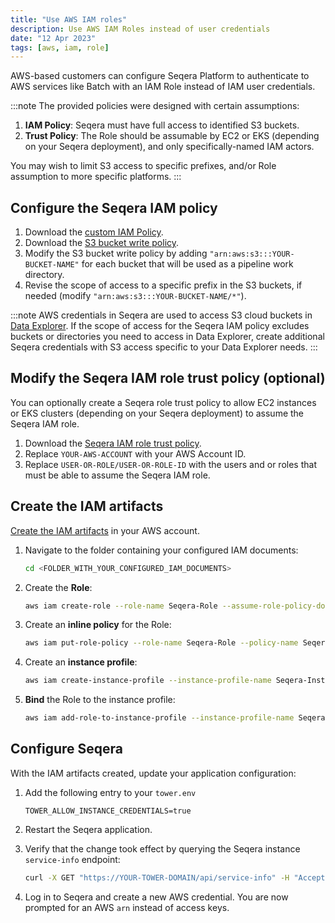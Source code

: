 ```yaml
---
title: "Use AWS IAM roles"
description: Use AWS IAM Roles instead of user credentials
date: "12 Apr 2023"
tags: [aws, iam, role]
---
```


AWS-based customers can configure Seqera Platform to authenticate to AWS services like Batch with an IAM Role instead of IAM user credentials.

:::note
The provided policies were designed with certain assumptions:

1. **IAM Policy**: Seqera must have full access to identified S3 buckets.
2. **Trust Policy**: The Role should be assumable by EC2 or EKS (depending on your Seqera deployment), and only specifically-named IAM actors.

You may wish to limit S3 access to specific prefixes, and/or Role assumption to more specific platforms.
:::

## Configure the Seqera IAM policy

1. Download the [custom IAM Policy](https://github.com/seqeralabs/nf-tower-aws/blob/master/forge/forge-policy.json).
1. Download the [S3 bucket write policy](https://github.com/seqeralabs/nf-tower-aws/blob/master/launch/s3-bucket-write.json).
1. Modify the S3 bucket write policy by adding `"arn:aws:s3:::YOUR-BUCKET-NAME"` for each bucket that will be used as a pipeline work directory.
1. Revise the scope of access to a specific prefix in the S3 buckets, if needed (modify `"arn:aws:s3:::YOUR-BUCKET-NAME/*"`).

:::note
AWS credentials in Seqera are used to access S3 cloud buckets in [Data Explorer](../../data/data-explorer). If the scope of access for the Seqera IAM policy excludes buckets or directories you need to access in Data Explorer, create additional Seqera credentials with S3 access specific to your Data Explorer needs.
:::

## Modify the Seqera IAM role trust policy (optional)

You can optionally create a Seqera role trust policy to allow EC2 instances or EKS clusters (depending on your Seqera deployment) to assume the Seqera IAM role.

1. Download the [Seqera IAM role trust policy](https://github.com/seqeralabs/nf-tower-aws/blob/master/launch/seqera-role-trust-policy.json).
1. Replace `YOUR-AWS-ACCOUNT` with your AWS Account ID.
1. Replace `USER-OR-ROLE/USER-OR-ROLE-ID` with the users and or roles that must be able to assume the Seqera IAM role.

## Create the IAM artifacts

[Create the IAM artifacts](https://docs.aws.amazon.com/IAM/latest/UserGuide/id_roles_create_for-service.html) in your AWS account.

1. Navigate to the folder containing your configured IAM documents:

   ```bash
   cd <FOLDER_WITH_YOUR_CONFIGURED_IAM_DOCUMENTS>
   ```

2. Create the **Role**:

   ```bash
   aws iam create-role --role-name Seqera-Role --assume-role-policy-document file://Seqera-Role-Trust-Policy.json
   ```

3. Create an **inline policy** for the Role:

   ```bash
   aws iam put-role-policy --role-name Seqera-Role --policy-name Seqera-Role-Policy --policy-document file://Seqera-Role-Policy.json
   ```

4. Create an **instance profile**:

   ```bash
   aws iam create-instance-profile --instance-profile-name Seqera-Instance
   ```

5. **Bind** the Role to the instance profile:

   ```bash
   aws iam add-role-to-instance-profile --instance-profile-name Seqera-Instance --role-name Seqera-Role
   ```

## Configure Seqera

With the IAM artifacts created, update your application configuration:

1. Add the following entry to your `tower.env`

   ```env
   TOWER_ALLOW_INSTANCE_CREDENTIALS=true
   ```

2. Restart the Seqera application.

3. Verify that the change took effect by querying the Seqera instance `service-info` endpoint:

   ```bash
   curl -X GET "https://YOUR-TOWER-DOMAIN/api/service-info" -H "Accept: application/json" | jq ".serviceInfo.allowInstanceCredentials"
   ```

4. Log in to Seqera and create a new AWS credential. You are now prompted for an AWS `arn` instead of access keys.
